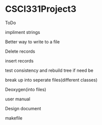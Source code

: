 # CSCI331Project3

ToDo

impliment strings

Better way to write to a file

Delete records

insert records

test consistency and rebuild tree if need be

break up into seperate files(different classes)

Deoxygen(into files)

user manual

Design document

makefile
